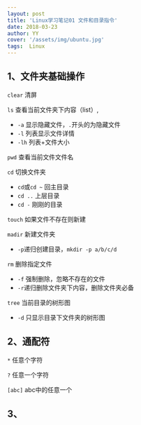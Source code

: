 ```yaml
---
layout: post
title: 'Linux学习笔记01 文件和目录指令'
date: 2018-03-23
author: YY
cover: '/assets/img/ubuntu.jpg'
tags:  Linux
---
```

## 1、文件夹基础操作 ##
`clear` 清屏

`ls` 查看当前文件夹下内容（list）,

- `-a` 显示隐藏文件，`.`开头的为隐藏文件
- `-l` 列表显示文件详情
- `-lh` 列表+文件大小

`pwd` 查看当前文件文件名

`cd` 切换文件夹

- `cd`或`cd ~` 回主目录
- `cd ..` 上层目录
- `cd -` 刚刚的目录

`touch` 如果文件不存在则新建

`madir` 新建文件夹

- `-p`递归创建目录，`mkdir -p a/b/c/d` 

`rm` 删除指定文件

- `-f` 强制删除，忽略不存在的文件
- `-r`递归删除文件夹下内容，删除文件夹必备

`tree` 当前目录的树形图

- `-d` 只显示目录下文件夹的树形图

## 2、通配符 ##
`*` 任意个字符

`?` 任意一个字符

`[abc]` abc中的任意一个


## 3、 ##